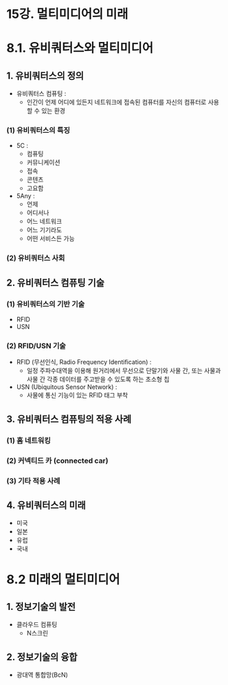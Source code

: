 # 15강. 멀티미디어의 미래

# 8.1. 유비쿼터스와 멀티미디어

## 1. 유비쿼터스의 정의
* 유비쿼터스 컴퓨팅 :
  * 인간이 언제 어디에 있든지 네트워크에 접속된 컴퓨터를 자신의 컴퓨터로 사용할 수 있는 환경

### (1) 유비쿼터스의 특징
* 5C : 
  * 컴퓨팅
  * 커뮤니케이션
  * 접속
  * 콘텐츠
  * 고요함
* 5Any :
  * 언제
  * 어디서나
  * 어느 네트워크
  * 어느 기기라도
  * 어떤 서비스든 가능

### (2) 유비쿼터스 사회

## 2. 유비쿼터스 컴퓨팅 기술

### (1) 유비쿼터스의 기반 기술
* RFID
* USN

### (2) RFID/USN 기술
* RFID (무선인식, Radio Frequency Identification) : 
  * 일정 주파수대역을 이용해 원거리에서 무선으로 단말기와 사물 간, 또는 사물과 사물 간 각종 데이터를 주고받을 수 있도록 하는 초소형 칩
* USN (Ubiquitous Sensor Network) :
  * 사물에 통신 기능이 있는 RFID 태그 부착

## 3. 유비쿼터스 컴퓨팅의 적용 사례

### (1) 홈 네트워킹

### (2) 커넥티드 카 (connected car)

### (3) 기타 적용 사례

## 4. 유비쿼터스의 미래
* 미국
* 일본
* 유럽
* 국내

# 8.2 미래의 멀티미디어

## 1. 정보기술의 발전
* 클라우드 컴퓨팅
  * N스크린

## 2. 정보기술의 융합
* 광대역 통합망(BcN)